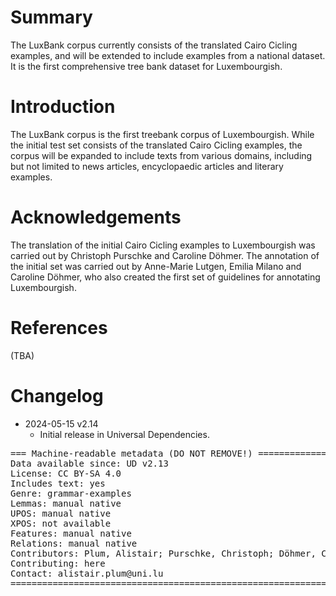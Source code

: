 # Summary

The LuxBank corpus currently consists of the translated Cairo Cicling examples, and will be extended to include examples from a national dataset. It is the first comprehensive tree bank dataset for Luxembourgish.

# Introduction

The LuxBank corpus is the first treebank corpus of Luxembourgish. While the initial test set consists of the translated Cairo Cicling examples, the corpus will be expanded to include texts from various domains, including but not limited to news articles, encyclopaedic articles and literary examples.

# Acknowledgements

The translation of the initial Cairo Cicling examples to Luxembourgish was carried out by Christoph Purschke and Caroline Döhmer. The annotation of the initial set was carried out by Anne-Marie Lutgen, Emilia Milano and Caroline Döhmer, who also created the first set of guidelines for annotating Luxembourgish.


# References

(TBA)


# Changelog

* 2024-05-15 v2.14
  * Initial release in Universal Dependencies.


<pre>
=== Machine-readable metadata (DO NOT REMOVE!) ================================
Data available since: UD v2.13
License: CC BY-SA 4.0
Includes text: yes
Genre: grammar-examples
Lemmas: manual native
UPOS: manual native
XPOS: not available
Features: manual native
Relations: manual native
Contributors: Plum, Alistair; Purschke, Christoph; Döhmer, Caroline; Lutgen, Anne-Marie; Milano, Emilia
Contributing: here
Contact: alistair.plum@uni.lu
===============================================================================
</pre>
